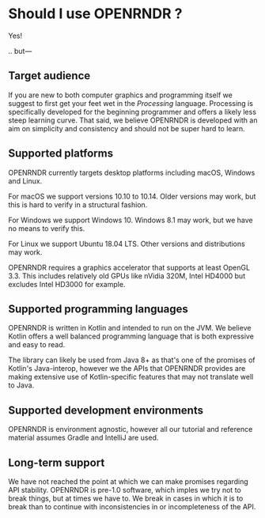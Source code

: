 # Should I use OPENRNDR ?

Yes!

.. but—

## Target audience
If you are new to both computer graphics and programming itself we suggest to first get your feet wet in the
_Processing_ language. Processing is specifically developed for the beginning programmer and offers a likely less steep
learning curve. That said, we believe OPENRNDR is developed with an aim on simplicity and consistency and should not be
super hard to learn.

## Supported platforms
OPENRNDR currently targets desktop platforms including macOS, Windows and Linux.

For macOS we support versions 10.10 to 10.14. Older versions may work, but this is hard to verify in a structural
fashion.

For Windows we support Windows 10. Windows 8.1 may work, but we have no means to verify this.

For Linux we support Ubuntu 18.04 LTS. Other versions and distributions may work.

OPENRNDR requires a graphics accelerator that supports at least OpenGL 3.3. This includes relatively old GPUs like
nVidia 320M, Intel HD4000 but excludes Intel HD3000 for example.

## Supported programming languages
OPENRNDR is written in Kotlin and intended to run on the JVM. We believe Kotlin offers a well balanced programming
language that is both expressive and easy to read.

The library can likely be used from Java 8+ as that's one of the promises of Kotlin's Java-interop, however we the APIs
that OPENRNDR provides are making extensive use of Kotlin-specific features that may not translate well to Java.

## Supported development environments

OPENRNDR is environment agnostic, however all our tutorial and reference material assumes Gradle and IntelliJ are used.

## Long-term support
We have not reached the point at which we can make promises regarding API stability. OPENRNDR is pre-1.0 software, which
imples we try not to break things, but at times we have to. We break in cases in which it is to break than to continue
with inconsistencies in or incompleteness of the API.

